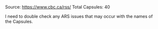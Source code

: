 Source: https://www.cbc.ca/rss/
Total Capsules: 40

I need to double check any ARS issues that may occur with the names of the Capsules.




